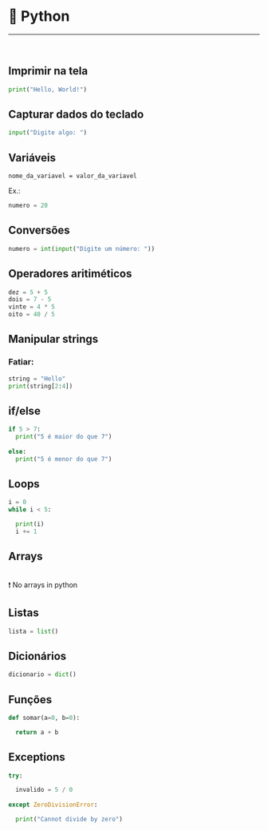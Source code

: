 # :snake: Python

***
<br>

## Imprimir na tela

```python
print("Hello, World!")
```

## Capturar dados do teclado

```python
input("Digite algo: ")
```

## Variáveis

`nome_da_variavel = valor_da_variavel`

Ex.:

```python
numero = 20
```
## Conversões

```python
numero = int(input("Digite um número: "))
```

## Operadores aritiméticos

```python
dez = 5 + 5
dois = 7 - 5
vinte = 4 * 5
oito = 40 / 5
```

## Manipular strings

### Fatiar:

```python
string = "Hello"
print(string[2:4])
```


## if/else

```python
if 5 > 7:
  print("5 é maior do que 7")
  
else:
  print("5 é menor do que 7")
```

## Loops

```python
i = 0
while i < 5:

  print(i)
  i += 1
```

## Arrays
<br>
❗ No arrays in  python
<br>

## Listas

```python
lista = list()
```

## Dicionários

```python
dicionario = dict()
```

## Funções

```python
def somar(a=0, b=0):

  return a + b
```

## Exceptions

```python
try:

  invalido = 5 / 0
  
except ZeroDivisionError:

  print("Cannot divide by zero")
```
